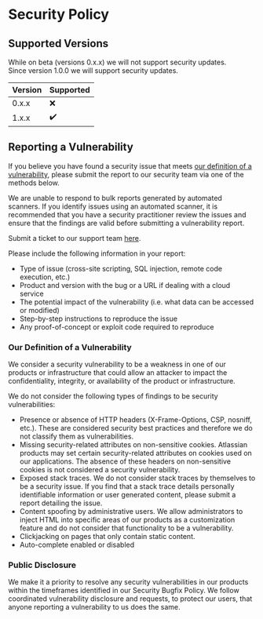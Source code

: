 # Security Policy

## Supported Versions

While on beta (versions 0.x.x) we will not support security updates.  
Since version 1.0.0 we will support security updates.

| Version | Supported          |
| ------- | ------------------ |
| 0.x.x   | :x:                |
| 1.x.x   | :heavy_check_mark: |

## Reporting a Vulnerability

If you believe you have found a security issue that meets [our definition of a vulnerability](#ourdefinitionofavulnerability), please submit the report to our security team via one of the methods below.

We are unable to respond to bulk reports generated by automated scanners. If you identify issues using an automated scanner, it is recommended that you have a security practitioner review the issues and ensure that the findings are valid before submitting a vulnerability report.

Submit a ticket to our support team <a href="https://github.com/marcolino/appalti190-server/issues">here</a>.

Please include the following information in your report:

- Type of issue (cross-site scripting, SQL injection, remote code execution, etc.)
- Product and version with the bug or a URL if dealing with a cloud service
- The potential impact of the vulnerability (i.e. what data can be accessed or modified)
- Step-by-step instructions to reproduce the issue
- Any proof-of-concept or exploit code required to reproduce

### <a name="ourdefinitionofavulnerability"></a> Our Definition of a Vulnerability

We consider a security vulnerability to be a weakness in one of our products or infrastructure that could allow an attacker to impact the confidentiality, integrity, or availability of the product or infrastructure.

We do not consider the following types of findings to be security vulnerabilities:

- Presence or absence of HTTP headers (X-Frame-Options, CSP, nosniff, etc.). These are considered security best practices and therefore we do not classify them as vulnerabilities.
- Missing security-related attributes on non-sensitive cookies. Atlassian products may set certain security-related attributes on cookies used on our applications. The absence of these headers on non-sensitive cookies is not considered a security vulnerability.
- Exposed stack traces. We do not consider stack traces by themselves to be a security issue. If you find that a stack trace details personally identifiable information or user generated content, please submit a report detailing the issue.
- Content spoofing by administrative users. We allow administrators to inject HTML into specific areas of our products as a customization feature and do not consider that functionality to be a vulnerability.
- Clickjacking on pages that only contain static content.
- Auto-complete enabled or disabled

### Public Disclosure

We make it a priority to resolve any security vulnerabilities in our products within the timeframes identified in our Security Bugfix Policy.
We follow coordinated vulnerability disclosure and requests, to protect our users, that anyone reporting a vulnerability to us does the same.
